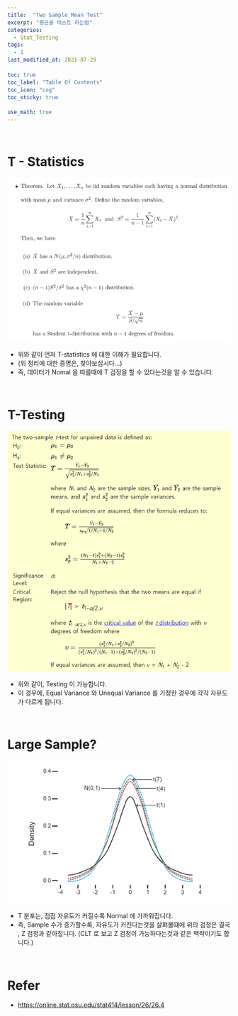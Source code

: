 ```yaml
---
title:  "Two Sample Mean Test"
excerpt: "평균을 테스트 하는법"
categories:
  - Stat_Testing
tags:
  - 1
last_modified_at: 2021-07-29

toc: true
toc_label: "Table Of Contents"
toc_icon: "cog"
toc_sticky: true

use_math: true
---
```


<br>

# T - Statistics

![png](/assets/images/Stat/24_1.png)

- 위와 같이 먼저 T-statistics 에 대한 이해가 필요합니다. 
- (위 정리에 대한 증명은, 찾아보십시다...)
- 즉, 데이터가 Nomal 을 따를때에 T 검정을 할 수 있다는것을 알 수 있습니다.

<br>

# T-Testing

![png](/assets/images/Stat/24_2.png)

- 위와 같이, Testing 이 가능합니다.
- 이 경우에, Equal Variance 와 Unequal Variance 를 가정한 경우에 각각 자유도가 다르게 됩니다. 

<br>

# Large Sample?

![png](/assets/images/Stat/24_3.png)

- T 분포는, 점점 자유도가 커질수록 Normal 에 가까워집니다.
- 즉, Sample 수가 증가할수록, 자유도가 커진다는것을 살펴볼떄에 위의 검정은 결국 , Z 검정과 같아집니다. (CLT 로 보고 Z 검정이 가능하다는것과 같은 맥락이기도 합니다.)

<br>

# Refer

- <https://online.stat.psu.edu/stat414/lesson/26/26.4>

